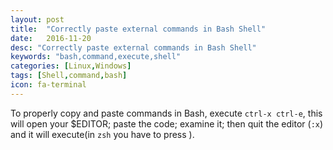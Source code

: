 ```yaml
---
layout: post
title:  "Correctly paste external commands in Bash Shell"
date:   2016-11-20
desc: "Correctly paste external commands in Bash Shell"
keywords: "bash,command,execute,shell"
categories: [Linux,Windows]
tags: [Shell,command,bash]
icon: fa-terminal
---
```


To properly copy and paste commands in Bash, execute ```ctrl-x ctrl-e```,
this will open your $EDITOR; paste the code; examine it; then quit the editor
(```:x```) and it will execute(in ```zsh``` you have to press <ENTER>).
